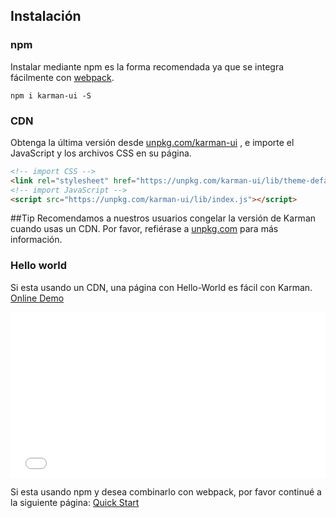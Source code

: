 ## Instalación

### npm

Instalar mediante npm es la forma recomendada ya que se integra fácilmente con [webpack](https://webpack.js.org/).

```shell
npm i karman-ui -S
```

### CDN

Obtenga la última versión desde [unpkg.com/karman-ui](https://unpkg.com/karman-ui/) , e importe el JavaScript y los archivos CSS en su página.

```html
<!-- import CSS -->
<link rel="stylesheet" href="https://unpkg.com/karman-ui/lib/theme-default/index.css">
<!-- import JavaScript -->
<script src="https://unpkg.com/karman-ui/lib/index.js"></script>
```

##Tip
Recomendamos a nuestros usuarios congelar la versión de Karman cuando usas un CDN. Por favor, refiérase a [unpkg.com](https://unpkg.com) para más información.

### Hello world

Si esta usando un CDN, una página con Hello-World es fácil con Karman. [Online Demo](https://codepen.io/ziyoung/pen/rRKYpd)

<iframe height="265" style="width: 100%;" scrolling="no" title="Karman demo" src="//codepen.io/ziyoung/embed/rRKYpd/?height=265&theme-id=light&default-tab=html,result" frameborder="no" allowtransparency="true" allowfullscreen="true">
  See the Pen <a href='https://codepen.io/ziyoung/pen/rRKYpd/'>Karman demo</a> by hetech
  (<a href='https://codepen.io/ziyoung'>@ziyoung</a>) on <a href='https://codepen.io'>CodePen</a>.
</iframe>

Si esta usando npm y desea combinarlo con webpack, por favor continué a la siguiente página: [Quick Start](/#/es/component/quickstart)
